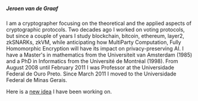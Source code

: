 ##### Jeroen van de Graaf

I am a cryptographer focusing on the theoretical and the applied aspects of cryptographic protocols. Two decades ago I worked on voting protocols, but since a couple of years I study blockchain, bitcoin, ethereum, layer2, zkSNARKs, zkVM, while anticipating how MultiParty Computation, Fully Homomorphic Encryption will have its impact on privacy-preserving AI. I have a Master's in mathematics from the Universiteit van Amsterdam (1985) and a PhD in Informatics from the Université de Montréal (1998). From August 2008 until February 2011 I was Professor at the Universidade Federal de Ouro Preto. Since March 2011 I moved to the Universidade Federal de Minas Gerais.


Here is a [new idea](https://github.com/LUZERNLGR/whitepaper/blob/main/Luzern%20(1).pdf) I have been working on.  
